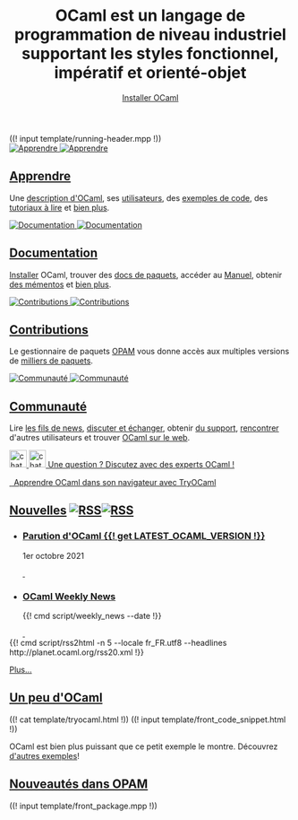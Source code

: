 <!-- ((! set title OCaml !)) ((! set core !)) ((! set nobreadcrumb !)) -->
<!-- ((! set advertise_rss true !)) -->

<header id="home-header">
    <div class="container">
        <div class="row">
            <h1 class="span9">OCaml est un langage de programmation de niveau industriel supportant les styles fonctionnel, impératif et orienté-objet</h1>
            <div class="span3">
                <div>
                    <a class="btn" href="/docs/install.fr.html">Installer OCaml</a>
                </div>
            </div>
        </div>
    </div>
</header>
<div class="container core-running-header">
((! input template/running-header.mpp !))
</div>
<div class="container">
    <div class="row home-hero">
        <div class="span8">
            <div class="row">
                <section class="span4 home-feature">
                    <a href="/learn/index.fr.html">
                        <img src="/img/learn-large.svg" alt="Apprendre"
						 class="svg">
                        <img src="/img/learn-large.png" alt="Apprendre"
						 class="png">
                    </a>
                    <h1><a href="/learn/index.fr.html">Apprendre</a></h1>
                    <p>Une <a href="/learn/description.html">description d'OCaml</a>, ses <a href="/learn/success.fr.html">utilisateurs</a>, des <a href="learn/taste.fr.html">exemples de code</a>, des <a href="/learn/tutorials/">tutoriaux à lire</a> et <a href="/learn/index.fr.html">bien plus</a>.</p>
                </section>
                <section class="span4 home-feature">
                    <a href="/docs/index.fr.html">
                        <img src="/img/documentation-large.svg"
						 alt="Documentation" class="svg">
                        <img src="/img/documentation-large.png"
						 alt="Documentation" class="png">
                    </a>
                    <h1><a href="/docs/index.fr.html">Documentation</a></h1>
                    <p><a href="docs/install.fr.html" >Installer</a> OCaml,
					trouver des <a href="https://opam.ocaml.org/packages/">docs de paquets</a>, accéder au
					<a href="/releases/latest/manual.html"
					target="_blank" rel="noopener"
					>Manuel</a>, obtenir <a href="/docs/cheat_sheets.html">des mémentos</a> et <a href="/docs/index.fr.html">bien plus</a>.</p>
                </section>
            </div>
            <div class="row">
                <section class="span4 home-feature">
                    <a href="https://opam.ocaml.org">
                        <img src="/img/platform-large.svg"
						 alt="Contributions" class="svg">
                        <img src="/img/platform-large.png"
						 alt="Contributions" class="png">
					</a>
                    <h1><a href="https://opam.ocaml.org">Contributions</a></h1>
                    <p>Le gestionnaire de paquets <a href="https://opam.ocaml.org">OPAM</a> vous donne accès aux multiples versions de
					<a href="https://opam.ocaml.org/packages/">milliers de paquets</a>.</p>
                </section>
                <section class="span4 home-feature">
                    <a href="/community/index.fr.html">
                        <img src="/img/community-large.svg"
						 alt="Communauté" class="svg">
                        <img src="/img/community-large.png"
						 alt="Communauté" class="png">
                    </a>
                    <h1><a href="/community/index.fr.html">Communauté</a></h1>
                    <p>Lire <a href="/community/planet/">les fils de news</a>,  <a href="/community/mailing_lists.fr.html">discuter et échanger</a>, obtenir <a href="/community/support.fr.html">du support</a>,
                    <a href="/meetings/index.fr.html" >rencontrer</a>
                    d'autres utilisateurs
                    et trouver <a href="/community/index.fr.html#ocaml-around-web">OCaml sur le web</a>.</p>
                </section>
            </div>
            <div id="home-learn">
			     <a href="https://discuss.ocaml.org/"
                   target="_blank" rel="noopener"
			      ><img src="/img/chat.svg" alt="chat" class="svg"
                    style="width: 4ex;" />
                   <img src="/img/chat.png" alt="chat" class="png"
                    style="width: 4ex;" />
                   Une question ?
                   Discutez avec des experts OCaml !</a>
               <br/>
			   <div style="margin-top: 2ex;" >
                <a href="http://try.ocamlpro.com">
                    <img class="svg hidden-phone" src="/img/try-ocaml.svg"
					 alt="">
                    <img class="png hidden-phone" src="/img/try-ocaml.png"
					 alt="">
                    Apprendre OCaml dans son navigateur avec TryOCaml
                </a>
               </div>
            </div>
        </div>
        <section id="home-news" class="span4 condensed">
            <h1 class="ruled">
                <a href="/community/planet/"
				title="See planet posts">Nouvelles</a>
                <a href="/feed.xml"
				title="Planet RSS feed"
				><img class="svg rss" src="/img/rss.svg" alt="RSS"
				/><img class="png" src="/img/rss.png" alt="RSS" /></a>
            </h1>
			<ul class="news-feed" style="margin-bottom: 0px">
			<!-- Commented between workshop
			<li class="announcement"><article>
			  <h1><a title="OCaml Users and Developers Workshop"
			       href="/meetings/ocaml/2020/">OCaml 2020</a></h1>
			  <p>28 août, 2020</p>
			  <a title="OCaml Users and Developers Workshop"
			     href="/meetings/ocaml/2020/">
			    <img alt="" src="/img/announcement.svg" class="svg" />
			    <img alt="" src="/img/announcement.png" class="png" />
			  </a>
			</article></li> -->
			<li class="announcement"><article>
			  <h1><a title="Release of OCaml {{! get LATEST_OCAML_VERSION !}}"
			       href="/releases/{{! get LATEST_OCAML_VERSION !}}.html"
				   >Parution d'OCaml {{! get LATEST_OCAML_VERSION !}}</a></h1>
			   <p>1er octobre 2021</p>
			   <a title="Release of OCaml {{! get LATEST_OCAML_VERSION !}}"
			      href="/releases/{{! get LATEST_OCAML_VERSION !}}.html">
			    <img alt="" src="/img/announcement.svg" class="svg" />
			    <img alt="" src="/img/announcement.png" class="png" />
			  </a>
			</article></li>
			<li class="announcement"><article>
			  <h1><a title="OCaml Weekly News"
			       href="/community/cwn/" >OCaml Weekly News</a></h1>
			   <p>{{! cmd script/weekly_news --date !}}</p>
			   <a title="OCaml Weekly News" href="/community/cwn/">
			    <img alt="" src="/img/announcement.svg" class="svg" />
			    <img alt="" src="/img/announcement.png" class="png" />
			  </a>
			</article></li>
	        </ul>
            {{! cmd script/rss2html -n 5 --locale fr_FR.utf8 --headlines http://planet.ocaml.org/rss20.xml !}}
            <p><a href="community/planet/">Plus...</a></p>
        </section>
    </div>
    <div class="row">
        <section class="span6 condensed">
            <h1><a href="learn/taste.fr.html">Un peu d'OCaml</a></h1>
            ((! cat template/tryocaml.html !))
            ((! input template/front_code_snippet.html !))
            <p>OCaml est bien plus puissant que ce petit exemple le
			montre. Découvrez
			<a href="learn/taste.fr.html">d'autres exemples</a>!</p>
        </section>
        <section class="span6 condensed">
            <h1><a href='http://opam.ocaml.org/packages/index-date.html'>Nouveautés dans OPAM</a></h1>
            ((! input template/front_package.mpp !))
        </section>
    </div>
</div>
